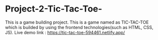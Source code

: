 # Project-2-Tic-Tac-Toe-
This is a game building project.
This is a game named as TIC-TAC-TOE which is builded by using the frontend technologies(such as HTML, CSS, JS).
Live demo link : https://tic-tac-toe-594461.netlify.app/
